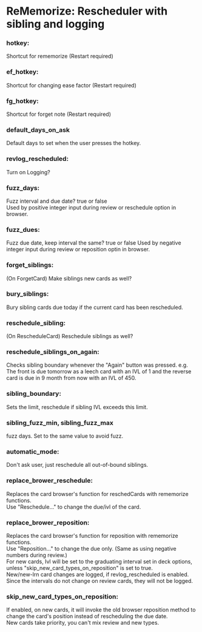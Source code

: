 # ReMemorize: Rescheduler with sibling and logging

### hotkey:
Shortcut for rememorize (Restart required)

### ef_hotkey:
Shortcut for changing ease factor (Restart required)

### fg_hotkey:
Shortcut for forget note (Restart required)

### default_days_on_ask
Default days to set when the user presses the hotkey.

### revlog_rescheduled:
Turn on Logging?

### fuzz_days:
Fuzz interval and due date? true or false  
Used by positive integer input during review or reschedule option in browser.

### fuzz_dues:
Fuzz due date, keep interval the same? true or false
Used by negative integer input during review or reposition optin in browser.

### forget_siblings:
(On ForgetCard) Make siblings new cards as well?

### bury_siblings:
Bury sibling cards due today if the current card has been rescheduled.

### reschedule_sibling:
(On RescheduleCard) Reschedule siblings as well?

### reschedule_siblings_on_again:
Checks sibling boundary whenever the "Again" button was pressed. e.g. The front is due tomorrow as a leech card with an IVL of 1 and the reverse card is due in 9 month from now with an IVL of 450.

### sibling_boundary:
Sets the limit, reschedule if sibling IVL exceeds this limit.

### sibling_fuzz_min, sibling_fuzz_max
fuzz days. Set to the same value to avoid fuzz.

### automatic_mode:
Don't ask user, just reschedule all out-of-bound siblings.

### replace_brower_reschedule:
Replaces the card browser's function for reschedCards with rememorize functions.  
Use "Reschedule..." to change the due/ivl of the card.  

### replace_brower_reposition:
Replaces the card browser's function for reposition with rememorize functions.  
Use "Reposition..." to change the due only. (Same as using negative numbers during review.)  
For new cards, Ivl will be set to the graduating interval set in deck options, unless "skip_new_card_types_on_reposition" is set to true.  
New/new-lrn card changes are logged, if revlog_rescheduled is enabled. Since the intervals do not change on review cards, they will not be logged.  

### skip_new_card_types_on_reposition:
If enabled, on new cards, it will invoke the old browser reposition method to change the card's position instead of rescheduling the due date.  
New cards take priority, you can't mix review and new types.  

